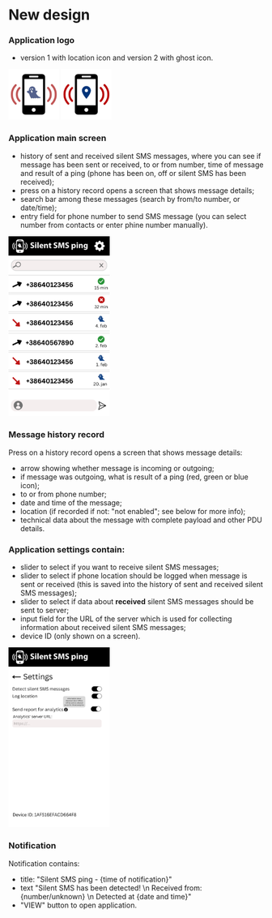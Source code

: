 # New design

### Application logo
- version 1 with location icon and version 2 with ghost icon.
 
<img src="https://raw.githubusercontent.com/MatejKovacic/silent-sms-ping/master/design/silent_sms_ghost.png" width=100px>
<img src="https://raw.githubusercontent.com/MatejKovacic/silent-sms-ping/master/design/silent_sms_location.png" width=100px>

### Application main screen
- history of sent and received silent SMS messages, where you can see if message has been sent or received, to or from number, time of message and result of a ping (phone has been on, off or silent SMS has been received);
- press on a history record opens a screen that shows message details; 
- search bar among these messages (search by from/to number, or date/time);
- entry field for phone number to send SMS message (you can select number from contacts or enter phine number manually).

<img src="https://raw.githubusercontent.com/MatejKovacic/silent-sms-ping/master/design/main_window_silent_sms.png" width=200px>

### Message history record
Press on a history record opens a screen that shows message details:
- arrow showing whether message is incoming or outgoing;
- if message was outgoing, what is result of a ping (red, green or blue icon);
- to or from phone number;
- date and time of the message;
- location (if recorded if not: "not enabled"; see below for more info);
- technical data about the message with complete payload and other PDU details.

### Application settings contain:
- slider to select if you want to receive silent SMS messages;
- slider to select if phone location should be logged when message is sent or received (this is saved into the history of sent and received silent SMS messages);
- slider to select if data about **received** silent SMS messages should be sent to server;
- input field for the URL of the server which is used for collecting information about received silent SMS messages;
- device ID (only shown on a screen).

<img src="https://raw.githubusercontent.com/MatejKovacic/silent-sms-ping/master/design/settings_window_silent_sms.png" width=200px>

### Notification
Notification contains:
- title: "Silent SMS ping - {time of notification}"
- text "Silent SMS has been detected! \n Received from: {number/unknown} \n Detected at {date and time}"
- "VIEW" button to open application.
